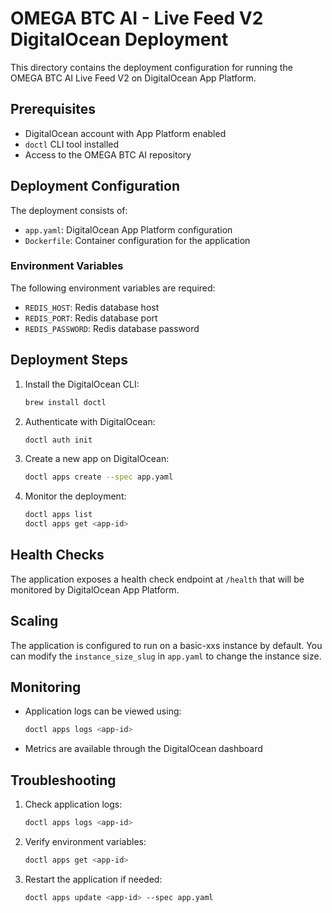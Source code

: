 # OMEGA BTC AI - Live Feed V2 DigitalOcean Deployment

This directory contains the deployment configuration for running the OMEGA BTC AI Live Feed V2 on DigitalOcean App Platform.

## Prerequisites

- DigitalOcean account with App Platform enabled
- `doctl` CLI tool installed
- Access to the OMEGA BTC AI repository

## Deployment Configuration

The deployment consists of:

- `app.yaml`: DigitalOcean App Platform configuration
- `Dockerfile`: Container configuration for the application

### Environment Variables

The following environment variables are required:

- `REDIS_HOST`: Redis database host
- `REDIS_PORT`: Redis database port
- `REDIS_PASSWORD`: Redis database password

## Deployment Steps

1. Install the DigitalOcean CLI:

   ```bash
   brew install doctl
   ```

2. Authenticate with DigitalOcean:

   ```bash
   doctl auth init
   ```

3. Create a new app on DigitalOcean:

   ```bash
   doctl apps create --spec app.yaml
   ```

4. Monitor the deployment:

   ```bash
   doctl apps list
   doctl apps get <app-id>
   ```

## Health Checks

The application exposes a health check endpoint at `/health` that will be monitored by DigitalOcean App Platform.

## Scaling

The application is configured to run on a basic-xxs instance by default. You can modify the `instance_size_slug` in `app.yaml` to change the instance size.

## Monitoring

- Application logs can be viewed using:

  ```bash
  doctl apps logs <app-id>
  ```

- Metrics are available through the DigitalOcean dashboard

## Troubleshooting

1. Check application logs:

   ```bash
   doctl apps logs <app-id>
   ```

2. Verify environment variables:

   ```bash
   doctl apps get <app-id>
   ```

3. Restart the application if needed:

   ```bash
   doctl apps update <app-id> --spec app.yaml
   ```
